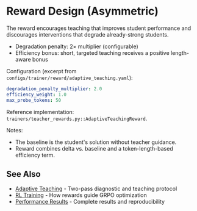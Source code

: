 
# Reward Design (Asymmetric)

The reward encourages teaching that improves student performance and discourages interventions that degrade already-strong students.

- Degradation penalty: 2× multiplier (configurable)
- Efficiency bonus: short, targeted teaching receives a positive length-aware bonus

Configuration (excerpt from `configs/trainer/reward/adaptive_teaching.yaml`):

```yaml
degradation_penalty_multiplier: 2.0
efficiency_weight: 1.0
max_probe_tokens: 50
```

Reference implementation: `trainers/teacher_rewards.py::AdaptiveTeachingReward`.

Notes:

- The baseline is the student's solution without teacher guidance.
- Reward combines delta vs. baseline and a token-length-based efficiency term.

## See Also

- [Adaptive Teaching](adaptive-teaching.md) - Two-pass diagnostic and teaching protocol
- [RL Training](../guides/rl-training.md) - How rewards guide GRPO optimization
- [Performance Results](../../README.md#performance-results) - Complete results and reproducibility

